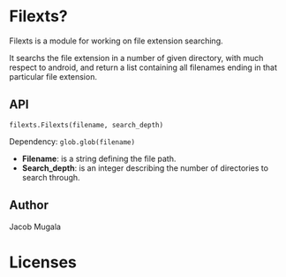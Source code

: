 # Filexts?
Filexts is a module for working on file extension searching.

It searchs the file extension in a number of given directory, with much respect to android,
and return a list containing all filenames ending in that particular file extension.

## API
`filexts.Filexts(filename, search_depth)`

Dependency: `glob.glob(filename)`
* **Filename**: is a string defining the file path.
* **Search_depth**: is an integer describing the number of directories to search through.

## Author
Jacob Mugala

# Licenses
